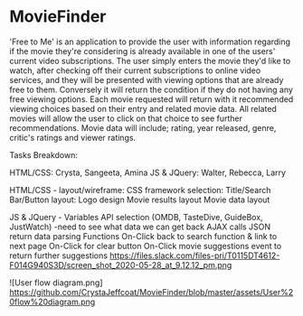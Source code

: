 # MovieFinder
'Free to Me' is an application to provide the user with information regarding if the movie they're considering is already available in one of the users' current video subscriptions. The user simply enters the movie they'd like to watch, after checking off their current subscriptions to online video services, and they will be presented with viewing options that are already free to them. Conversely it will return the condition if they do not having any free viewing options. Each movie requested will return with it recommended viewing choices based on their entry and related movie data. All related movies will allow the user to click on that choice to see further recommendations. Movie data will include; rating, year released, genre, critic's ratings and viewer ratings.

Tasks Breakdown:

HTML/CSS: Crysta, Sangeeta, Amina
JS & JQuery: Walter, Rebecca, Larry

HTML/CSS - 
  layout/wireframe:
  CSS framework selection:
  Title/Search Bar/Button layout:
  Logo design
  Movie results layout
  Movie data layout
  
  
JS & JQuery - 
  Variables
  API selection (OMDB, TasteDive, GuideBox, JustWatch)
    -need to see what data we can get back
  AJAX calls
  JSON return data parsing
  Functions
  On-Click back to search function & link to next page
  On-Click for clear button
  On-Click movie suggestions event to return further suggestions
  https://files.slack.com/files-pri/T0115DT4612-F014G940S3D/screen_shot_2020-05-28_at_9.12.12_pm.png
  
  
  
![User flow diagram.png] https://github.com/CrystaJeffcoat/MovieFinder/blob/master/assets/User%20flow%20diagram.png

